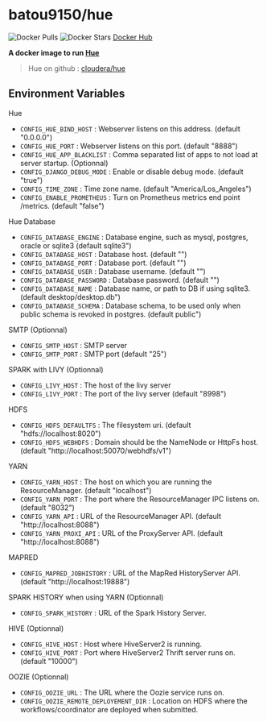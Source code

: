 # batou9150/hue

![Docker Pulls](https://img.shields.io/docker/pulls/batou9150/hue.svg)
![Docker Stars](https://img.shields.io/docker/stars/batou9150/hue.svg)
[Docker Hub](https://hub.docker.com/r/batou9150/hue/) 

**A docker image to run [Hue](http://gethue.com)**

> Hue on github : [cloudera/hue](https://github.com/cloudera/hue)

## Environment Variables

Hue
* `CONFIG_HUE_BIND_HOST` : Webserver listens on this address. (default "0.0.0.0")
* `CONFIG_HUE_PORT` : Webserver listens on this port. (default "8888")
* `CONFIG_HUE_APP_BLACKLIST` : Comma separated list of apps to not load at server startup. (Optionnal)
* `CONFIG_DJANGO_DEBUG_MODE` : Enable or disable debug mode. (default "true")
* `CONFIG_TIME_ZONE` : Time zone name. (default "America/Los_Angeles")
* `CONFIG_ENABLE_PROMETHEUS` : Turn on Prometheus metrics end point /metrics. (default "false")

Hue Database
* `CONFIG_DATABASE_ENGINE` : Database engine, such as mysql, postgres, oracle or sqlite3 (default sqlite3")
* `CONFIG_DATABASE_HOST` : Database host. (default "")
* `CONFIG_DATABASE_PORT` : Database port. (default "")
* `CONFIG_DATABASE_USER` : Database username. (default "")
* `CONFIG_DATABASE_PASSWORD` : Database password. (default "")
* `CONFIG_DATABASE_NAME` : Database name, or path to DB if using sqlite3. (default desktop/desktop.db")
* `CONFIG_DATABASE_SCHEMA` : Database schema, to be used only when public schema is revoked in postgres. (default public")

SMTP (Optionnal)
* `CONFIG_SMTP_HOST` : SMTP server
* `CONFIG_SMTP_PORT` : SMTP port (default "25")

SPARK with LIVY (Optionnal)
* `CONFIG_LIVY_HOST` : The host of the livy server
* `CONFIG_LIVY_PORT` : The port of the livy server (default "8998")

HDFS
* `CONFIG_HDFS_DEFAULTFS` : The filesystem uri. (default "hdfs://localhost:8020")
* `CONFIG_HDFS_WEBHDFS` : Domain should be the NameNode or HttpFs host. (default "http://localhost:50070/webhdfs/v1")

YARN
* `CONFIG_YARN_HOST` : The host on which you are running the ResourceManager. (default "localhost")
* `CONFIG_YARN_PORT` : The port where the ResourceManager IPC listens on. (default "8032")
* `CONFIG_YARN_API` : URL of the ResourceManager API. (default "http://localhost:8088")
* `CONFIG_YARN_PROXI_API` : URL of the ProxyServer API. (default "http://localhost:8088")

MAPRED
* `CONFIG_MAPRED_JOBHISTORY` : URL of the MapRed HistoryServer API. (default "http://localhost:19888")

SPARK HISTORY when using YARN (Optionnal)
* `CONFIG_SPARK_HISTORY` : URL of the Spark History Server.

HIVE (Optionnal)
* `CONFIG_HIVE_HOST` : Host where HiveServer2 is running.
* `CONFIG_HIVE_PORT` : Port where HiveServer2 Thrift server runs on. (default "10000")

OOZIE (Optionnal)
* `CONFIG_OOZIE_URL` : The URL where the Oozie service runs on.
* `CONFIG_OOZIE_REMOTE_DEPLOYEMENT_DIR` : Location on HDFS where the workflows/coordinator are deployed when submitted.
